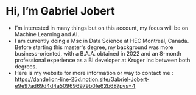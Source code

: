 # Hi, I’m Gabriel Jobert

- I’m interested in many things but on this account, my focus will be on Machine Learning and AI.
- I am currently doing a Msc in Data Science at HEC Montreal, Canada. Before starting this master's degree, my background was more business-oriented, with a B.A.A. obtained in 2022 and an 8-month professional experience as a BI developer at Kruger Inc between both degrees.
- Here is my website for more information or way to contact me : https://dandelion-line-25d.notion.site/Gabriel-Jobert-e9e97ad69d4d4a509696979b0fe62b68?pvs=4

